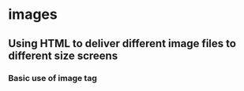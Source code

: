 <h1>images</h1>

<h2>Using HTML to deliver different image files to different size screens</h2>

<h3>Basic use of image tag</h3>

<pre>
<code>
<img src="" alt="" width="" height="">
</code>
</pre>